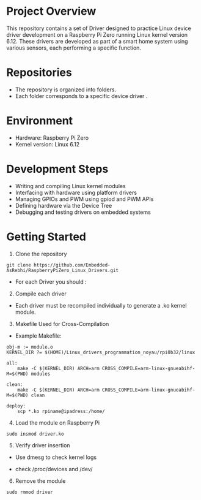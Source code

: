 # Project Overview
This repository contains a set of Driver designed to practice Linux device driver development on a Raspberry Pi Zero running Linux kernel version 6.12. 
These drivers are developed as part of a smart home system using various sensors, each performing a specific function.
# Repositories

 * The repository is organized into folders.
 * Each folder corresponds to a specific device driver .

# Environment 


* Hardware: Raspberry Pi Zero
* Kernel version: Linux 6.12

# Development Steps

 * Writing and compiling Linux kernel modules
 * Interfacing with hardware using platform drivers
 * Managing GPIOs and PWM using gpiod and PWM APIs
 * Defining hardware via the Device Tree
 * Debugging and testing drivers on embedded systems


# Getting Started

1. Clone the repository
```dts
git clone https://github.com/Embedded-AsRebhi/RaspberryPiZero_Linux_Drivers.git
```
* For each Driver you should :
2. Compile each driver

- Each driver must be recompiled individually to generate a .ko kernel module.

3. Makefile Used for Cross-Compilation

* Example Makefile:
```dts
obj-m := module.o
KERNEL_DIR ?= $(HOME)/Linux_drivers_programmation_noyau/rpi0b32/linux

all:
	make -C $(KERNEL_DIR) ARCH=arm CROSS_COMPILE=arm-linux-gnueabihf- M=$(PWD) modules

clean:
	make -C $(KERNEL_DIR) ARCH=arm CROSS_COMPILE=arm-linux-gnueabihf- M=$(PWD) clean

deploy:
	scp *.ko rpiname@ipadress:/home/
```

4. Load the module on Raspberry Pi
```dts
sudo insmod driver.ko
```

5. Verify driver insertion

 * Use dmesg to check kernel logs

 * check /proc/devices and /dev/

6. Remove the module

```dts
sudo rmmod driver
```
